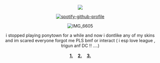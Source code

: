 <div align="center">

![](https://komarev.com/ghpvc/?username=7RIGUN&label=all_my_best_friends_5_ever_:&color=red&style=flat)

<div align="center">

[![spotify-github-profile](https://spotify-github-profile.kittinanx.com/api/view?uid=tildejohanne&cover_image=true&theme=novatorem&show_offline=true&background_color=121212&interchange=true&bar_color=53b14f&bar_color_cover=true)](https://github.com/kittinan/spotify-github-profile)
  
![IMG_6605](https://i.pinimg.com/1200x/24/ef/f9/24eff94ce0bf306f922d3525625896c8.jpg) 


i stopped playing ponytown for a while and now i dontlike any of my skins and im scared everyone forgot me PLS bmf or interact ( i esp love league , trigun anf DC !! ....)

<b> [1.](https://rentry.co/enea)ㅤ [2.](https://rentry.co/yasukayn) ㅤ[3.](https://pantheon.atabook.org)</b>
